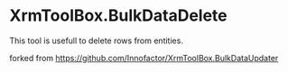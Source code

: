 # XrmToolBox.BulkDataDelete
This tool is usefull to delete rows from entities.

forked from https://github.com/Innofactor/XrmToolBox.BulkDataUpdater
